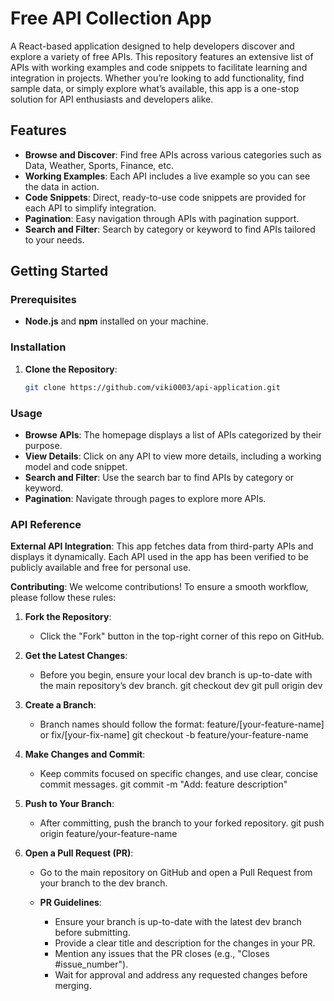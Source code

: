 # Free API Collection App

A React-based application designed to help developers discover and explore a variety of free APIs. This repository features an extensive list of APIs with working examples and code snippets to facilitate learning and integration in projects. Whether you’re looking to add functionality, find sample data, or simply explore what’s available, this app is a one-stop solution for API enthusiasts and developers alike.

## Features

- **Browse and Discover**: Find free APIs across various categories such as Data, Weather, Sports, Finance, etc.
- **Working Examples**: Each API includes a live example so you can see the data in action.
- **Code Snippets**: Direct, ready-to-use code snippets are provided for each API to simplify integration.
- **Pagination**: Easy navigation through APIs with pagination support.
- **Search and Filter**: Search by category or keyword to find APIs tailored to your needs.

## Getting Started

### Prerequisites

- **Node.js** and **npm** installed on your machine.

### Installation

1. **Clone the Repository**:
   ```bash
   git clone https://github.com/viki0003/api-application.git

### Usage

- **Browse APIs**: The homepage displays a list of APIs categorized by their purpose.
- **View Details**: Click on any API to view more details, including a working model and code snippet.
- **Search and Filter**: Use the search bar to find APIs by category or keyword.
- **Pagination**: Navigate through pages to explore more APIs.

### API Reference

**External API Integration**:
This app fetches data from third-party APIs and displays it dynamically. Each API used in the app has been verified to be publicly available and free for personal use.

**Contributing**:
We welcome contributions! To ensure a smooth workflow, please follow these rules:

1. **Fork the Repository**:
   - Click the "Fork" button in the top-right corner of this repo on GitHub.

2. **Get the Latest Changes**:
   - Before you begin, ensure your local dev branch is up-to-date with the main repository’s dev branch.
     git checkout dev
     git pull origin dev

3. **Create a Branch**:
   - Branch names should follow the format: feature/[your-feature-name] or fix/[your-fix-name]
git checkout -b feature/your-feature-name

4. **Make Changes and Commit**:
   - Keep commits focused on specific changes, and use clear, concise commit messages.
git commit -m "Add: feature description"

5. **Push to Your Branch**:
   - After committing, push the branch to your forked repository.
git push origin feature/your-feature-name

6. **Open a Pull Request (PR)**:
   - Go to the main repository on GitHub and open a Pull Request from your branch to the dev branch.

   - **PR Guidelines**:
      - Ensure your branch is up-to-date with the latest dev branch before submitting.
      - Provide a clear title and description for the changes in your PR.
      - Mention any issues that the PR closes (e.g., "Closes #issue_number").
      - Wait for approval and address any requested changes before merging.







